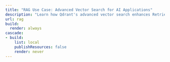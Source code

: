 ```yaml
---
title: "RAG Use Case: Advanced Vector Search for AI Applications"
description: "Learn how Qdrant's advanced vector search enhances Retrieval-Augmented Generation (RAG) AI applications, offering scalable and efficient solutions."
url: rag
build:
  render: always
cascade:
- build:
    list: local
    publishResources: false
    render: never
---
```

